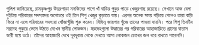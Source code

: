 পুলিশ জানিয়েছে, রামকৃষ্ণপুর উত্তরপাড়া মসজিদের পাশে খাঁ বাড়ির পুকুর পাড়ে খেজুরগাছ রয়েছে। সেখানে আজ বেলা দুইটায় পরিবারের সদস্যদের অগোচরে ওই তিন শিশু খেজুর কুড়াতে যায়। এরপর অনেক সময় গড়িয়ে গেলেও তারা বাড়ি ফিরে না এলে পরিবারের সদস্যরা খোঁজাখুঁজি শুরু করেন। বিভিন্ন জায়গায় খুঁজে তাদের পাওয়া যায়নি। পরে শিশু তিনটির মরদেহ পুকুরে ভেসে উঠতে দেখেন স্থানীয় লোকজন। মরদেহগুলো উদ্ধারের পর পরিবারের আহাজারিতে গ্রামের বাতাস ভারী হয়ে ওঠে। তাঁদের আহাজারি দেখে দূরদূরান্ত থেকে দেখতে আসা লোকজন চোখের জল ধরে রাখতে পারেননি।
